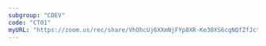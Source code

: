```yaml
---
subgroup: "CDEV"
code: "CT01"
myURL: "https://zoom.us/rec/share/VhOhcUj6XXmNjFYp8XR-Ke30XS6cqNQfZfJctl98vZDtp9vojq4a9PyVYt-Yio8Q.QE_l47KcsoPdcMai"
---
```

